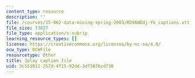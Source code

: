 ```yaml
---
content_type: resource
description: ''
file: /courses/15-062-data-mining-spring-2003/RD9AWDdj-Yk_captions.vtt
file_size: 73827
file_type: application/x-subrip
learning_resource_types: []
license: https://creativecommons.org/licenses/by-nc-sa/4.0/
ocw_type: OCWFile
resourcetype: Other
title: 3play caption file
uid: 3c551011-257d-4f15-92dd-3d73876cd730
---
```

